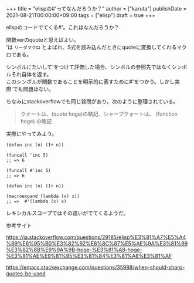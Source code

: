 +++
title = "elispの#'ってなんだろうか？"
author = ["karuta"]
publishDate = 2021-08-21T00:00:00+09:00
tags = ["elisp"]
draft = true
+++

elispのコードでてくる#'。これはなんだろうか？  

<!--more-->  

関数verのquoteと思えばよい。  
'は `リーダマクロ` とよばれ、S式を読み込んだときにquoteに変換してくれるマクロである。  

シンボルにたいして'をつけて評価した場合、シンボルの参照先ではなくシンボルそれ自体を返す。  
このシンボルが関数であることを明示的に表すために#'をつかう。しかし実際'でも問題はない。  

ちなみにstackoverflowでも同じ質問があり。次のように整理されている。  

> クオートは、(quote hoge)の略記、シャープクォートは、 (function hoge) の略記  

実際にやってみよう。  

```elisp
(defun inc (n) (1+ n))

(funcall 'inc 5)
;; => 6

(funcall #'inc 5)
;; => 6
```

```elisp
(defun inc (n) (1+ n))

(macroexpand (lambda (x) x))
;; =>  #'(lambda (x) x)
```

レキシカルスコープではその違いがでてくるようだ。  


参考サイト

<https://ja.stackoverflow.com/questions/29185/elisp%E3%81%A7%E5%A4%89%E6%95%B0%E3%82%92%E6%8C%87%E5%AE%9A%E3%81%99%E3%82%8B%E9%9A%9B-hoge-%E3%81%A8-hoge-%E3%81%AE%E9%81%95%E3%81%84%E3%81%A8%E3%81%AF>  

<https://emacs.stackexchange.com/questions/35988/when-should-sharp-quotes-be-used>
